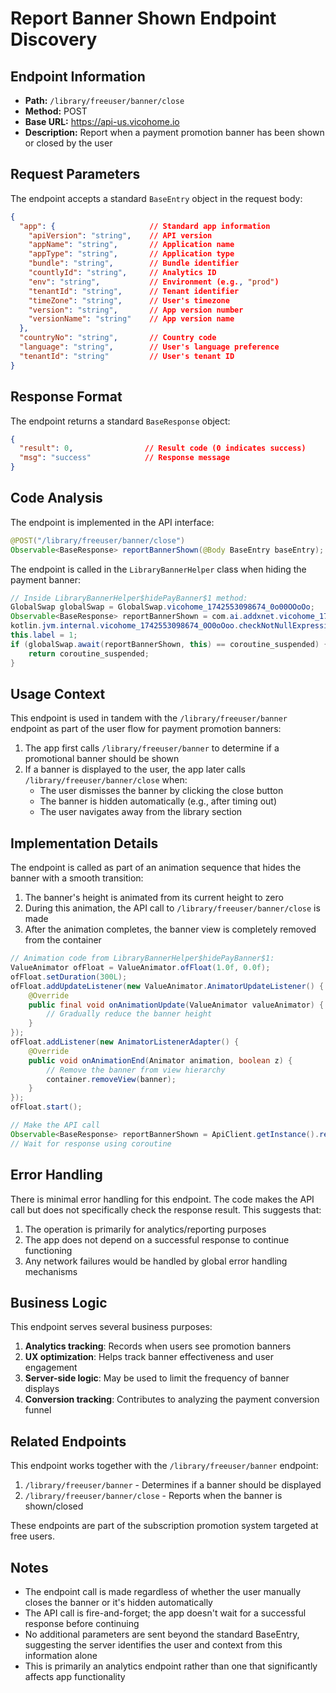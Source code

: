 # Report Banner Shown Endpoint Discovery

## Endpoint Information
- **Path:** `/library/freeuser/banner/close`
- **Method:** POST
- **Base URL:** https://api-us.vicohome.io
- **Description:** Report when a payment promotion banner has been shown or closed by the user

## Request Parameters
The endpoint accepts a standard `BaseEntry` object in the request body:

```json
{
  "app": {                     // Standard app information
    "apiVersion": "string",    // API version
    "appName": "string",       // Application name
    "appType": "string",       // Application type
    "bundle": "string",        // Bundle identifier
    "countlyId": "string",     // Analytics ID
    "env": "string",           // Environment (e.g., "prod")
    "tenantId": "string",      // Tenant identifier
    "timeZone": "string",      // User's timezone
    "version": "string",       // App version number
    "versionName": "string"    // App version name
  },
  "countryNo": "string",       // Country code
  "language": "string",        // User's language preference
  "tenantId": "string"         // User's tenant ID
}
```

## Response Format
The endpoint returns a standard `BaseResponse` object:

```json
{
  "result": 0,                // Result code (0 indicates success)
  "msg": "success"            // Response message
}
```

## Code Analysis
The endpoint is implemented in the API interface:

```java
@POST("/library/freeuser/banner/close")
Observable<BaseResponse> reportBannerShown(@Body BaseEntry baseEntry);
```

The endpoint is called in the `LibraryBannerHelper` class when hiding the payment banner:

```java
// Inside LibraryBannerHelper$hidePayBanner$1 method:
GlobalSwap globalSwap = GlobalSwap.vicohome_1742553098674_0o00OOoOo;
Observable<BaseResponse> reportBannerShown = com.ai.addxnet.vicohome_1742553098674_0O0o0oo.getInstance().reportBannerShown(new BaseEntry());
kotlin.jvm.internal.vicohome_1742553098674_0O0oOoo.checkNotNullExpressionValue(reportBannerShown, "getInstance().reportBannerShown(BaseEntry())");
this.label = 1;
if (globalSwap.await(reportBannerShown, this) == coroutine_suspended) {
    return coroutine_suspended;
}
```

## Usage Context
This endpoint is used in tandem with the `/library/freeuser/banner` endpoint as part of the user flow for payment promotion banners:

1. The app first calls `/library/freeuser/banner` to determine if a promotional banner should be shown
2. If a banner is displayed to the user, the app later calls `/library/freeuser/banner/close` when:
   - The user dismisses the banner by clicking the close button
   - The banner is hidden automatically (e.g., after timing out)
   - The user navigates away from the library section

## Implementation Details
The endpoint is called as part of an animation sequence that hides the banner with a smooth transition:

1. The banner's height is animated from its current height to zero
2. During this animation, the API call to `/library/freeuser/banner/close` is made
3. After the animation completes, the banner view is completely removed from the container

```java
// Animation code from LibraryBannerHelper$hidePayBanner$1:
ValueAnimator ofFloat = ValueAnimator.ofFloat(1.0f, 0.0f);
ofFloat.setDuration(300L);
ofFloat.addUpdateListener(new ValueAnimator.AnimatorUpdateListener() {
    @Override
    public final void onAnimationUpdate(ValueAnimator valueAnimator) {
        // Gradually reduce the banner height
    }
});
ofFloat.addListener(new AnimatorListenerAdapter() {
    @Override
    public void onAnimationEnd(Animator animation, boolean z) {
        // Remove the banner from view hierarchy
        container.removeView(banner);
    }
});
ofFloat.start();

// Make the API call
Observable<BaseResponse> reportBannerShown = ApiClient.getInstance().reportBannerShown(new BaseEntry());
// Wait for response using coroutine
```

## Error Handling
There is minimal error handling for this endpoint. The code makes the API call but does not specifically check the response result. This suggests that:

1. The operation is primarily for analytics/reporting purposes
2. The app does not depend on a successful response to continue functioning
3. Any network failures would be handled by global error handling mechanisms

## Business Logic
This endpoint serves several business purposes:

1. **Analytics tracking**: Records when users see promotion banners
2. **UX optimization**: Helps track banner effectiveness and user engagement
3. **Server-side logic**: May be used to limit the frequency of banner displays
4. **Conversion tracking**: Contributes to analyzing the payment conversion funnel

## Related Endpoints
This endpoint works together with the `/library/freeuser/banner` endpoint:

1. `/library/freeuser/banner` - Determines if a banner should be displayed
2. `/library/freeuser/banner/close` - Reports when the banner is shown/closed

These endpoints are part of the subscription promotion system targeted at free users.

## Notes
- The endpoint call is made regardless of whether the user manually closes the banner or it's hidden automatically
- The API call is fire-and-forget; the app doesn't wait for a successful response before continuing
- No additional parameters are sent beyond the standard BaseEntry, suggesting the server identifies the user and context from this information alone
- This is primarily an analytics endpoint rather than one that significantly affects app functionality